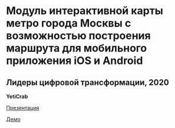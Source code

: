 Модуль интерактивной карты метро города Москвы с возможностью построения маршрута для мобильного приложения iOS и Android
===

Лидеры цифровой трансформации, 2020
---

**YetiCrab**

[Презентация]()

[Демо]()
